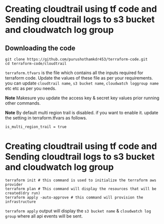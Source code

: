 # Creating cloudtrail using tf code and Sending cloudtrail logs to s3 bucket and cloudwatch log group


## Downloading the code

```
git clone https://github.com/purushothamkdr453/terraform-code.git
cd terraform-code/cloudtrail
```

`terraform.tfvars` is the file which contains all the inputs required for terraform code. Update the values of these file as per your requirements. you can update `cloudtrail name`, `s3 bucket name`, `cloudwatch loggroup name` etc etc as per you needs.

**Note** Makesure you update the access key & secret key values prior running other commands.

**Note** By default multi region trail is disabled. if you want to enable it. update the setting in terraform.tfvars as follows.

```
is_multi_region_trail = true
```

# Creating cloudtrail using tf code and Sending cloudtrail logs to s3 bucket and cloudwatch log group

```
terraform init # this command is used to initialize the terraform aws provider
terraform plan # This command will display the resources that will be created(dry run)
terraform apply -auto-approve # this command will provision the infrastructure
```

`terraform apply` output will display the `s3 bucket name` & `cloudwatch log group` where all api events will be sent.